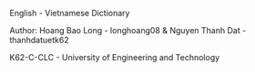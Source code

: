 English - Vietnamese Dictionary

Author: Hoang Bao Long - longhoang08 & Nguyen Thanh Dat - thanhdatuetk62

K62-C-CLC - University of Engineering and Technology
